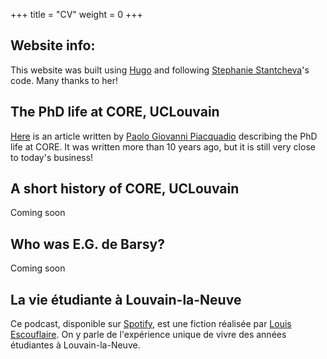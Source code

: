 +++
title = "CV"
weight = 0
+++

## Website info:
This website was built using [Hugo](https://gohugo.io/) and following [Stephanie Stantcheva](https://www.stefanie-stantcheva.com/)'s code. Many thanks to her!


## The PhD life at CORE, UCLouvain

[Here](https://antoine-germain.github.io/phd_life_at_core.pdf) is an article written by [Paolo Giovanni Piacquadio](https://sites.google.com/site/paologpiacquadio/) describing the PhD life at CORE. It was written more than 10 years ago, but it is still very close to today's business! 


## A short history of CORE, UCLouvain

Coming soon

## Who was E.G. de Barsy?


Coming soon




## La vie étudiante à Louvain-la-Neuve

Ce podcast, disponible sur [Spotify](https://open.spotify.com/episode/4h9NLSqxV9JIuO0uF0lphr?si=hpPMH0mSQfWro--hXrZ4Mw), est une fiction réalisée par [Louis Escouflaire](https://uclouvain.be/fr/repertoires/louis.escouflaire). On y parle de l'expérience unique de vivre des années étudiantes à Louvain-la-Neuve. 

